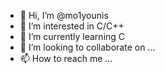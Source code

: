- 👋 Hi, I’m @mo1younis
- 👀 I’m interested in C/C++
- 🌱 I’m currently learning C
- 💞️ I’m looking to collaborate on ...
- 📫 How to reach me ...

<!---
mo1younis/mo1younis is a ✨ special ✨ repository because its `README.md` (this file) appears on your GitHub profile.
You can click the Preview link to take a look at your changes.
--->
